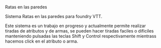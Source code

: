 Ratas en las paredes

Sistema Ratas en las paredes para foundry VTT.

Este sistema es un trabajo en progreso y actualmente permite realizar tiradas de atributos y de armas, se pueden hacer tiradas faciles o dificiles manteniendo pulsadas las teclas Shift y Control respectivamente mientrass hacemos click en el atributo o arma.


